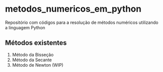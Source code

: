 # metodos_numericos_em_python
Repositório com códigos para a resolução de métodos numéricos utilizando a linguagem Python

## Métodos existentes

1. Método da Bisseção
2. Método da Secante
3. Método de Newton (WIP)

